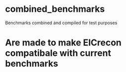 # combined_benchmarks
Benchmarks combined and compiled for test purposes

# Are made to make EICrecon compatibale with current benchmarks

